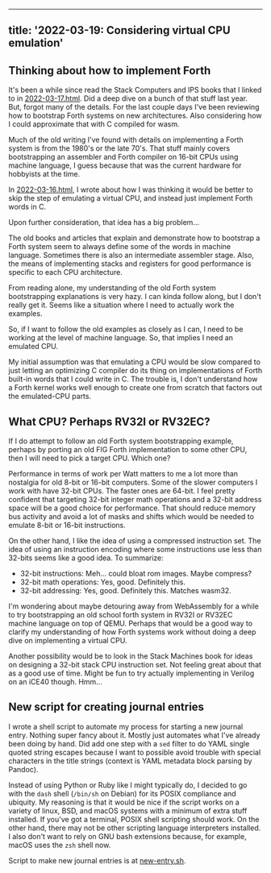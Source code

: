 <!--
Copyright (c) 2022 Sam Blenny
SPDX-License-Identifier: CC-BY-NC-SA-4.0
-->

---
title: '2022-03-19: Considering virtual CPU emulation'
---

## Thinking about how to implement Forth

It's been a while since read the Stack Computers and IPS books that I linked to
in [2022-03-17.html](2022-03-17.html#books-on-implementing-forth-systems). Did
a deep dive on a bunch of that stuff last year. But, forgot many of the
details. For the last couple days I've been reviewing how to bootstrap Forth
systems on new architectures. Also considering how I could approximate that
with C compiled for wasm.

Much of the old writing I've found with details on implementing a Forth system
is from the 1980's or the late 70's. That stuff mainly covers bootstrapping an
assembler and Forth compiler on 16-bit CPUs using machine language, I guess
because that was the current hardware for hobbyists at the time.

In [2022-03-16.html](2022-03-16.html#refining-priorities), I wrote about how I
was thinking it would be better to skip the step of emulating a virtual CPU,
and instead just implement Forth words in C.

Upon further consideration, that idea has a big problem...

The old books and articles that explain and demonstrate how to bootstrap a Forth
system seem to always define some of the words in machine language. Sometimes
there is also an intermediate assembler stage. Also, the means of implementing
stacks and registers for good performance is specific to each CPU architecture.

From reading alone, my understanding of the old Forth system bootstrapping
explanations is very hazy. I can kinda follow along, but I don't really get it.
Seems like a situation where I need to actually work the examples.

So, if I want to follow the old examples as closely as I can, I need to be
working at the level of machine language. So, that implies I need an emulated
CPU.

My initial assumption was that emulating a CPU would be slow compared to just
letting an optimizing C compiler do its thing on implementations of Forth
built-in words that I could write in C. The trouble is, I don't understand how
a Forth kernel works well enough to create one from scratch that factors out
the emulated-CPU parts.


## What CPU? Perhaps RV32I or RV32EC?

If I do attempt to follow an old Forth system bootstrapping example, perhaps by
porting an old FIG Forth implementation to some other CPU, then I will need to
pick a target CPU. Which one?

Performance in terms of work per Watt matters to me a lot more than nostalgia
for old 8-bit or 16-bit computers. Some of the slower computers I work with
have 32-bit CPUs. The faster ones are 64-bit. I feel pretty confident that
targeting 32-bit integer math operations and a 32-bit address space will be a
good choice for performance. That should reduce memory bus activity and avoid a
lot of masks and shifts which would be needed to emulate 8-bit or 16-bit
instructions.

On the other hand, I like the idea of using a compressed instruction set. The
idea of using an instruction encoding where some instructions use less than
32-bits seems like a good idea. To summarize:
- 32-bit instructions: Meh... could bloat rom images. Maybe compress?
- 32-bit math operations: Yes, good. Definitely this.
- 32-bit addressing: Yes, good. Definitely this. Matches wasm32.

I'm wondering about maybe detouring away from WebAssembly for a while to try
bootstrapping an old school forth system in RV32I or RV32EC machine language on
top of QEMU. Perhaps that would be a good way to clarify my understanding of
how Forth systems work without doing a deep dive on implementing a virtual CPU.

Another possibility would be to look in the Stack Machines book for ideas on
designing a 32-bit stack CPU instruction set. Not feeling great about that as a
good use of time. Might be fun to try actually implementing in Verilog on an
iCE40 though. Hmm...


## New script for creating journal entries

I wrote a shell script to automate my process for starting a new journal entry.
Nothing super fancy about it. Mostly just automates what I've already been
doing by hand. Did add one step with a `sed` filter to do YAML single quoted
string escapes because I want to possible avoid trouble with special characters
in the title strings (context is YAML metadata block parsing by Pandoc).

Instead of using Python or Ruby like I might typically do, I decided to go with
the `dash` shell (`/bin/sh` on Debian) for its POSIX compliance and ubiquity.
My reasoning is that it would be nice if the script works on a variety of
linux, BSD, and macOS systems with a minimum of extra stuff installed. If
you've got a terminal, POSIX shell scripting should work. On the other hand,
there may not be other scripting language interpreters installed. I also don't
want to rely on GNU bash extensions because, for example, macOS uses the `zsh`
shell now.

Script to make new journal entries is at [new-entry.sh](new-entry.sh).
